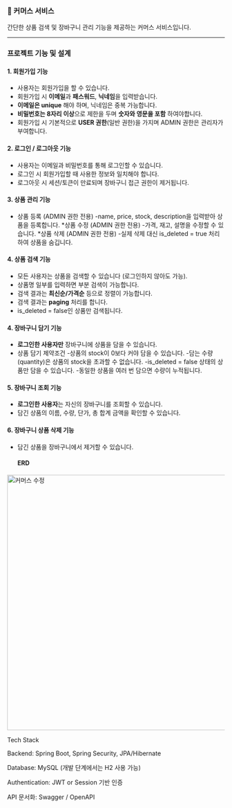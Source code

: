 ### 🛒 커머스 서비스

간단한 상품 검색 및 장바구니 관리 기능을 제공하는 커머스 서비스입니다.

---

### 프로젝트 기능 및 설계

#### **1. 회원가입 기능**
* 사용자는 회원가입을 할 수 있습니다.
* 회원가입 시 **이메일**과 **패스워드**, **닉네임**을 입력받습니다.
* **이메일은 unique** 해야 하며, 닉네임은 중복 가능합니다.
* **비밀번호는 8자리 이상**으로 제한을 두며 **숫자와 영문을 포함** 하여야합니다.
* 회원가입 시 기본적으로 **USER 권한**(일반 권한)을 가지며 ADMIN 권한은 관리자가 부여합니다.

#### **2. 로그인 / 로그아웃 기능**
* 사용자는 이메일과 비밀번호를 통해 로그인할 수 있습니다.
* 로그인 시 회원가입할 때 사용한 정보와 일치해야 합니다.
* 로그아웃 시 세션/토큰이 만료되며 장바구니 접근 권한이 제거됩니다.

#### **3. 상품 관리 기능**
* 상품 등록 (ADMIN 권한 전용)
-name, price, stock, description을 입력받아 상품을 등록합니다.
*상품 수정 (ADMIN 권한 전용)
-가격, 재고, 설명을 수정할 수 있습니다.
*상품 삭제 (ADMIN 권한 전용)
-실제 삭제 대신 is_deleted = true 처리하여 상품을 숨깁니다.

#### **4. 상품 검색 기능**
* 모든 사용자는 상품을 검색할 수 있습니다 (로그인하지 않아도 가능).
* 상품명 일부를 입력하면 부분 검색이 가능합니다.
* 검색 결과는 **최신순/가격순** 등으로 정렬이 가능합니다.
* 검색 결과는 **paging** 처리를 합니다.
* is_deleted = false인 상품만 검색됩니다.


#### **4. 장바구니 담기 기능**
* **로그인한 사용자만** 장바구니에 상품을 담을 수 있습니다.
* 상품 담기 제약조건
-상품의 stock이 0보다 커야 담을 수 있습니다.
-담는 수량(quantity)은 상품의 stock을 초과할 수 없습니다.
-is_deleted = false 상태의 상품만 담을 수 있습니다.
-동일한 상품을 여러 번 담으면 수량이 누적됩니다.

#### **5. 장바구니 조회 기능**
* **로그인한 사용자**는 자신의 장바구니를 조회할 수 있습니다.
* 담긴 상품의 이름, 수량, 단가, 총 합계 금액을 확인할 수 있습니다.

#### **6. 장바구니 상품 삭제 기능**
* 담긴 상품을 장바구니에서 제거할 수 있습니다.

  #### **ERD**
<img width="637" height="590" alt="커머스 수정" src="https://github.com/user-attachments/assets/4f81b1fc-7fb5-4015-81ad-e5c8f07d4caa" />


Tech Stack

Backend: Spring Boot, Spring Security, JPA/Hibernate

Database: MySQL (개발 단계에서는 H2 사용 가능)

Authentication: JWT or Session 기반 인증

API 문서화: Swagger / OpenAPI
  
